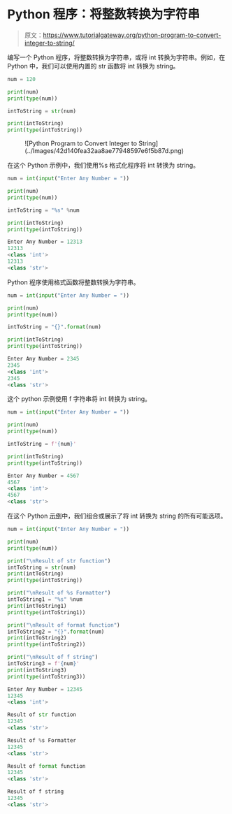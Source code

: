 # Python 程序：将整数转换为字符串

> 原文：<https://www.tutorialgateway.org/python-program-to-convert-integer-to-string/>

编写一个 Python 程序，将整数转换为字符串，或将 int 转换为字符串。例如，在 Python 中，我们可以使用内置的 str 函数将 int 转换为 string。

```py
num = 120

print(num)
print(type(num))

intToString = str(num)

print(intToString)
print(type(intToString))
```

<figure class="wp-block-image size-large">![Python Program to Convert Integer to String](../Images/42d140fea32aa8ae77948597e6f5b87d.png)</figure>

在这个 Python 示例中，我们使用%s 格式化程序将 int 转换为 string。

```py
num = int(input("Enter Any Number = "))

print(num)
print(type(num))

intToString = "%s" %num

print(intToString)
print(type(intToString))
```

```py
Enter Any Number = 12313
12313
<class 'int'>
12313
<class 'str'>
```

Python 程序使用格式函数将整数转换为字符串。

```py
num = int(input("Enter Any Number = "))

print(num)
print(type(num))

intToString = "{}".format(num)

print(intToString)
print(type(intToString))
```

```py
Enter Any Number = 2345
2345
<class 'int'>
2345
<class 'str'>
```

这个 python 示例使用 f 字符串将 int 转换为 string。

```py
num = int(input("Enter Any Number = "))

print(num)
print(type(num))

intToString = f'{num}'

print(intToString)
print(type(intToString))
```

```py
Enter Any Number = 4567
4567
<class 'int'>
4567
<class 'str'>
```

在这个 Python [示例](https://www.tutorialgateway.org/python-programming-examples/)中，我们组合或展示了将 int 转换为 string 的所有可能选项。

```py
num = int(input("Enter Any Number = "))

print(num)
print(type(num))

print("\nResult of str function")
intToString = str(num)
print(intToString)
print(type(intToString))

print("\nResult of %s Formatter")
intToString1 = "%s" %num
print(intToString1)
print(type(intToString1))

print("\nResult of format function")
intToString2 = "{}".format(num)
print(intToString2)
print(type(intToString2))

print("\nResult of f string")
intToString3 = f'{num}'
print(intToString3)
print(type(intToString3))
```

```py
Enter Any Number = 12345
12345
<class 'int'>

Result of str function
12345
<class 'str'>

Result of %s Formatter
12345
<class 'str'>

Result of format function
12345
<class 'str'>

Result of f string
12345
<class 'str'>
```
